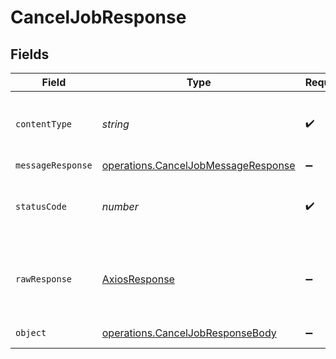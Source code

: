 # CancelJobResponse


## Fields

| Field                                                                                             | Type                                                                                              | Required                                                                                          | Description                                                                                       |
| ------------------------------------------------------------------------------------------------- | ------------------------------------------------------------------------------------------------- | ------------------------------------------------------------------------------------------------- | ------------------------------------------------------------------------------------------------- |
| `contentType`                                                                                     | *string*                                                                                          | :heavy_check_mark:                                                                                | HTTP response content type for this operation                                                     |
| `messageResponse`                                                                                 | [operations.CancelJobMessageResponse](../../../sdk/models/operations/canceljobmessageresponse.md) | :heavy_minus_sign:                                                                                | N/A                                                                                               |
| `statusCode`                                                                                      | *number*                                                                                          | :heavy_check_mark:                                                                                | HTTP response status code for this operation                                                      |
| `rawResponse`                                                                                     | [AxiosResponse](https://axios-http.com/docs/res_schema)                                           | :heavy_minus_sign:                                                                                | Raw HTTP response; suitable for custom response parsing                                           |
| `object`                                                                                          | [operations.CancelJobResponseBody](../../../sdk/models/operations/canceljobresponsebody.md)       | :heavy_minus_sign:                                                                                | Error response.                                                                                   |